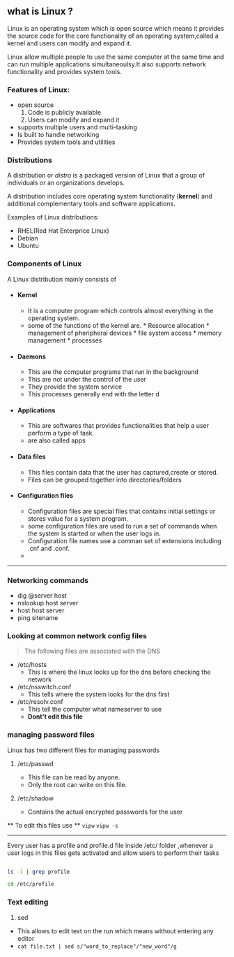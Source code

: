## what is Linux ?
Linux is an operating system which is open source which means it provides the source code for the core 
functionality of an operating system,called a kernel and users can modify and expand it.

Linux allow multiple people to use the same computer at the same time and can run multiple applications
simultaneoulsy.It also supports network functionality and provides system tools.


 ### Features of Linux:
* open source
  1. Code is publicly available
  2. Users can modify and expand it
* supports multiple users and multi-tasking
* Is built to handle networking
* Provides system tools and utilities



### Distributions 

A distribution or *distro* is a packaged version of Linux that a group of individuals or an organizations
develops.

A distribution includes core operating system functionality (**kernel**) and additional complementary 
tools and software applications.

Examples of Linux distributions:
* RHEL(Red Hat Enterprice Linux)
* Debian
* Ubuntu

### Components of Linux

A Linux distribution mainly consists of 

* #### Kernel
     * It is a computer program which controls almost everything in the operating system.
     * some of the functions of the kernel are.
           * Resource allocation
           * management of pheripheral devices
           * file system access
           * memory management
           * processes


* #### Daemons
     * This are the computer programs that run in the background
     * This are not under the control of the user
     * They provide the system service
     * This processes generally end with the letter d
     
* #### Applications
     * This are softwares that provides functionalities that help a user perform a type of task.
     * are also called apps
     
* #### Data files
     * This files contain data that the user has captured,create or stored.
     * Files can be grouped together into directories/folders
     
* #### Configuration files
     * Configuration files are special files that contains initial settings or stores value for a system program.
     * some configuration files are used to run a set of commands when the system is started or when the user logs in.
     * Configuration file names use a comman set of extensions including .cnf and .conf.
     * 
---

### Networking commands

* dig @server host
* nslookup host server
* host host server
* ping sitename

### Looking at common network config files

> The following files are associated with the DNS

* /etc/hosts
  * This is where the linux looks up for the dns before checking the network
* /etc/nsswitch.conf
  * This tells where the system looks for the dns first
* /etc/resolv.conf
  * This tell the computer what nameserver to use
  * __Dont't edit this file__


### managing password files

Linux has two different files for managing passwords

1. /etc/passwd
   * This file can be read by anyone.
   * Only the root can write on this file.
   
3. /etc/shadow
   * Contains the actual encrypted passwords for the user
 
** To edit this files use **
` vipw `
` vipw -s `


---

Every user has a profile and profile.d file inside /etc/ folder ,whenever a user logs in this files gets activated and allow users to perform their tasks
```bash

ls -l | grep profile

cd /etc/profile

```
### Text editing

1. sed
  * This allows to edit text on the run which means without entering any editor
  * ` cat file.txt | sed s/"word_to_replace"/"new_word"/g `





 
 
 
 

 





